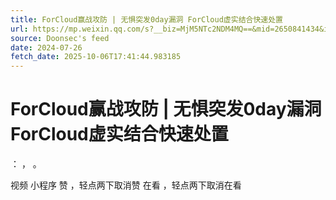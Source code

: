 ```yaml
---
title: ForCloud赢战攻防 | 无惧突发0day漏洞 ForCloud虚实结合快速处置
url: https://mp.weixin.qq.com/s?__biz=MjM5NTc2NDM4MQ==&mid=2650841434&idx=1&sn=1890a49b8879172c25061b9599b225de
source: Doonsec's feed
date: 2024-07-26
fetch_date: 2025-10-06T17:41:44.983185
---
```


# ForCloud赢战攻防 | 无惧突发0day漏洞 ForCloud虚实结合快速处置

：
，
。

视频
小程序
赞
，轻点两下取消赞
在看
，轻点两下取消在看